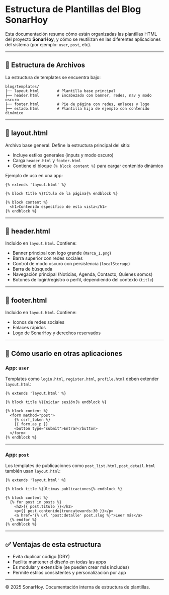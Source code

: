 # Estructura de Plantillas del Blog SonarHoy

Esta documentación resume cómo están organizadas las plantillas HTML del proyecto **SonarHoy**, y cómo se reutilizan en las diferentes aplicaciones del sistema (por ejemplo: `user`, `post`, etc).

---

## 📁 Estructura de Archivos

La estructura de templates se encuentra bajo:

```
blog/templates/
├── layout.html        # Plantilla base principal
├── header.html        # Encabezado con banner, redes, nav y modo oscuro
├── footer.html        # Pie de página con redes, enlaces y logo
├── estado.html        # Plantilla hija de ejemplo con contenido dinámico
```

---

## 📌 layout.html

Archivo base general. Define la estructura principal del sitio:

- Incluye estilos generales (inputs y modo oscuro)
- Carga `header.html` y `footer.html`
- Contiene el bloque `{% block content %}` para cargar contenido dinámico

Ejemplo de uso en una app:

```django
{% extends 'layout.html' %}

{% block title %}Título de la página{% endblock %}

{% block content %}
  <h1>Contenido específico de esta vista</h1>
{% endblock %}
```

---

## 🔗 header.html

Incluido en `layout.html`. Contiene:

- Banner principal con logo grande (`Marca_1.png`)
- Barra superior con redes sociales
- Control de modo oscuro con persistencia (`localStorage`)
- Barra de búsqueda
- Navegación principal (Noticias, Agenda, Contacto, Quienes somos)
- Botones de login/registro o perfil, dependiendo del contexto (`title`)

---

## 🔗 footer.html

Incluido en `layout.html`. Contiene:

- Iconos de redes sociales
- Enlaces rápidos
- Logo de SonarHoy y derechos reservados

---

## 🧱 Cómo usarlo en otras aplicaciones

### App: `user`

Templates como `login.html`, `register.html`, `profile.html` deben extender `layout.html`:

```django
{% extends 'layout.html' %}

{% block title %}Iniciar sesión{% endblock %}

{% block content %}
  <form method="post">
    {% csrf_token %}
    {{ form.as_p }}
    <button type="submit">Entrar</button>
  </form>
{% endblock %}
```

---

### App: `post`

Los templates de publicaciones como `post_list.html`, `post_detail.html` también usan `layout.html`:

```django
{% extends 'layout.html' %}

{% block title %}Últimas publicaciones{% endblock %}

{% block content %}
  {% for post in posts %}
    <h2>{{ post.titulo }}</h2>
    <p>{{ post.contenido|truncatewords:30 }}</p>
    <a href="{% url 'post:detalle' post.slug %}">Leer más</a>
  {% endfor %}
{% endblock %}
```

---

## ✅ Ventajas de esta estructura

- Evita duplicar código (DRY)
- Facilita mantener el diseño en todas las apps
- Es modular y extensible (se pueden crear más includes)
- Permite estilos consistentes y personalización por app

---



© 2025 SonarHoy. Documentación interna de estructura de plantillas.